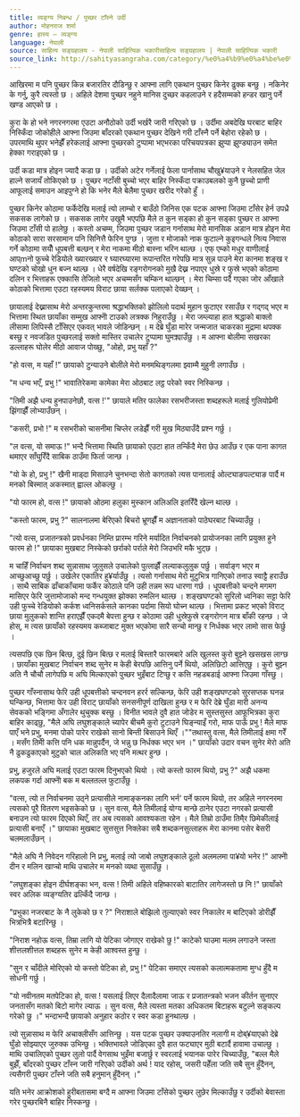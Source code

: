 ```yaml
---
title: व्यङ्ग्य निबन्ध / पुच्छर टाँस्ने उर्दी
author: मोहनराज शर्मा
genre: हास्य – व्यङ्ग्य
language: नेपाली
source: साहित्य सङ्ग्रहालय - नेपाली साहित्यिक भकारीसाहित्य सङ्ग्रहालय | नेपाली साहित्यिक भकारी
source_link: http://sahityasangraha.com/category/%e0%a4%b9%e0%a4%be%e0%a4%b8%e0%a5%8d%e0%a4%af-%e0%a4%b5%e0%a5%8d%e0%a4%af%e0%a4%99%e0%a5%8d%e0%a4%97%e0%a5%8d%e0%a4%af/
---
```


आखिरमा म पनि पुच्छर किन्न बजारतिर दौडिन्छु र आफ्ना लागि एकथान पुच्छर किनेर ढुक्क बन्छु । नकिनेर के गर्नु, कुरै त्यस्तो छ । अहिले देशमा पुच्छर नहुने मानिस दुच्छर कहलाउने र हदैसम्मको हन्डर खानु पर्ने खण्ड आएको छ ।

कुरा के हो भने नगरनगरमा एउटा अनौठोको उर्दी भर्खरै जारी गरिएको छ । उर्दीमा अबदेखि घरबाट बाहिर निस्किँदा जोकोहीले आफ्ना जिउमा बाँदरको एकथान पुच्छर देखिने गरी टाँस्नै पर्ने बेहोरा रहेको छ । उपरमाथि थुपर भनेझैँ हरेकलाई आफ्ना पुच्छरको टुप्पामा भएभरका परिचयपत्रका झुप्पा झुण्ड्याउन समेत हेक्का गराइएको छ ।

उर्दी कडा मात्र होइन ज्यादै कडा छ । उर्दीको अटेर गर्नेलाई फेला पार्नासाथ चौखु¥याउने र नेलसहित जेल हाल्ने सजायँ तोकिएको छ । पुच्छर नटाँसी बुच्चो भएर बाहिर निस्कँदा पक्राउबलको कुनै छुच्चो प्राणी आफूलाई समाउन आइपुग्ने हो कि भनेर मैले बेलैमा पुच्छर खरीद गरेको हुँ ।

पुच्छर किनेर कोठामा फर्केदेखि मलाई त्यो लाम्चो र बाउँठो जिनिस एक पटक आफ्ना जिउमा टाँसेर हेर्न उपध्रै सकसक लागेको छ । सकसक लागेर उखुमै भएपछि मैले त कुन सड्का हो कुन सड्का पुच्छर त आफ्ना जिउमा टाँसी पो हालेछु । कस्तो अचम्म, जिउमा पुच्छर जडान गर्नासाथ मेरो मानसिक अडान मात्र होइन मेरा कोठाको सारा सरसामान पनि सिनित्तै फेरिन पुग्छ । जुत्ता र मोजाको नाक फुटाल्ने कुइगन्धले नित्य निवास गर्ने कोठामा सयौँ धूपबत्ती बल्छन् र मेरा नाकमा मीठो बास्ना भरिन थाल्छ । एफ् एम्को मधुर वाणीलाई आप्mनो फुच्चे रेडियोले ख्यारख्यार र घ्यारघ्यारमा रूपान्तरित गरेपछि मात्र सुन्न पाउने मेरा कानमा शङ्ख र घण्टको चोखो धुन बज्न थाल्छ । धेरै वर्षदेखि रङ्गरोगनको मुखै देख्न नपाएर धुस्रे र फुस्रे भएको कोठामा दलिन र भित्ताहरू एक्कासि तेजिलो भएर अचम्मसँग चम्किन थाल्छन् । मेरा चिम्सा पर्दै गएका जोर आँखाले कोठाको भित्तामा एउटा रहस्यमय विराट छाया सर्लक्क पलाएको देख्छन् ।

छायालाई देख्नासाथ मेरो अन्तरकुन्तरमा श्रद्धाभक्तिको झोलिलो पदार्थ मुहान फुटाएर रसाउँछ र गद्गद् भएर म भित्तामा स्थित छायाँका सम्मुख आफ्नोे टाउको लत्रक्क निहुराउँछु । मेरा जम्ल्याहा हात श्रद्धाको बाक्लो लीसामा लिपिस्सै टाँसिएर एकवत् भावले जोडिन्छन् । म देब्रे घुँडा मारेर जन्मजात चाकरका मुद्रामा थपक्क बस्छु र नवजडित पुच्छरलाई सक्तो मास्तिर उचालेर टुप्पामा घुमक्र्याउँछु । म आफ्ना बोलीमा सखरका डल्लाहरू घोलेर मीठो आवाज पोख्छु, "ओहो, प्रभु यहाँ ?"

"हो वत्स, म यहाँ !" छायाको टुन्याउने बोलीले मेरो मनमथिङ्गलमा झ्वाम्मै मुहुनी लगाउँछ ।

"म धन्य भएँ, प्रभु !" भावातिरेकमा कामेका मेरा ओठबाट लट्ठ परेको स्वर निस्किन्छ ।

"तिमी अझै धन्य हुनपाउनेछौ, वत्स !'" छायाले मतिर फालेका रसभरीजस्ता शब्दहरूले मलाई गुलियोप्रेमी झिंगाझैँ लोभ्याउँछन् ।

"कसरी, प्रभो !" म रसभरीको चासनीमा चिप्लेर लडेझैँ गरी मुख मिठ्याउँदै प्रश्न गर्छु ।

"ल वत्स, यो समाऊ !" भन्दै भित्तामा स्थिति छायाको एउटा हात तन्किँदै मेरा छेउ आउँछ र एक पाना कागत थमाएर साँघुरिँदै साबिक ठाउँमा फिर्ता जान्छ ।

"यो के हो, प्रभु !" खैनी माड्दा मिसाउने चुनभन्दा सेतो कागतको त्यस पानालाई ओल्ट्याङपल्ट्याङ पार्दै म मनको बिस्मात् अकस्मात् ह्वाल्ल ओकल्छु ।

"यो फारम हो, वत्स !" छायाको ओठमा हलुका मुस्कान अलिअलि इतरिँदै खेल्न थाल्छ ।

"कस्तो फारम, प्रभु ?" सालनालमा बेरिएको बिचरो भ्रूणझैँ म अज्ञानताको पाठेघरबाट चिच्याउँछु ।

"त्यो वत्स, प्रजातन्त्रको प्रवर्धनका निम्ति प्रारम्भ गरिने मर्यादित निर्वाचनको प्रायोजनका लागि प्रयुक्त हुने फारम हो !" छायाका मुखबाट निस्केको छर्राको पर्राले मेरो जिउभरि मकै भुट्छ ।

म चाहिँ निर्वाचन शब्द सुन्नासाथ जुलुसले उचालेको पुत्लाझैँ लल्याकलुलुक पर्छु । सर्वाङ्ग भएर म आच्छुआच्छु पर्छु । उखेलेर एकातिर हु¥र्याउँछु । त्यसो गर्नासाथ मेरो मुटुभित्र गानिएको तनाउ स्वाट्टै हराउँछ । साथै साबिक ढाँचाकाँचामा फर्केर कोठाले पनि उही तन्नम रूप धारणा गर्छ । धूपबत्तीको चन्दने मगमग मासिएर फेरि जुत्तामोजाको मन्द गन्धयुक्त झोक्का रुमलिन थाल्छ । शङ्खघण्टको सुरिलो ध्वनिका सट्टा फेरि उही फुच्चे रेडियोको कर्कश ध्वनिसर्कसले कानका पर्दामा सियो घोच्न थाल्छ । भित्तामा प्रकट भएको विराट् छाया मुलुकको शान्ति हराएझैँ एकदमै बेपत्ता हुन्छ र कोठामा उही धुस्रेफुस्रे रङ्गरोगन मात्र बाँकी रहन्छ । जे होस्, म त्यस छायाँको रहस्यमय कब्जाबाट मुक्त भएकोमा सारै सन्चो मान्छु र निर्धक्क भएर लामो सास फेर्छु ।

त्यसपछि एक छिन बित्छ, दुई छिन बित्छ र मलाई बिस्तारै फारमबारे अलि खुलस्त कुरो बुझ्ने खसखस लाग्छ । छायाँका मुखबाट निर्वाचन शब्द सुनेर म केही बेरपछि आत्तिनु पर्ने थियो, अलिछिटो आत्तिएछु । कुरो बुझ्न अति नै चौचौ लागेपछि म अघि मिल्काएको पुच्छर भुइँबाट टिप्छु र कत्ति नहडबडाई आफ्ना जिउमा गाँस्छु ।

पुच्छर गाँस्नासाथ फेरि उही धूपबत्तीको चन्दनवन हरर्र सल्किन्छ, फेरि उही शङ्खघण्टको सुरसप्तक घनन्न घन्किन्छ, भित्तामा फेर उही विराट् छायाँको सनसनीपूर्ण दाखिला हुन्छ र म फेरि देब्रे घुँडा मारी अनन्य सेवकको भङ्गिमा अँगालेर थुचुक्क बस्छु । विनीत भावले दुवै हात जोडेर म सुस्तसुस्त आफूभित्रका कुरा बाहिर काढ्छु, "मैले अघि लघुशङ्काले च्यापेर बीचमै कुरो टुटाउने घिङ्न्याइँ गरो, माफ पाऊँ प्रभु ! मैले माफ पाएँ भने प्रभु, मनमा पोको पारेर राखेको सानो बिन्ती बिसाउने थिएँ ।""तथास्तु वत्स, मैले तिमीलाई क्षमा गरेँ । मसँग तिमीे कत्ति पनि धक मान्नुपर्दैन, जे भन्नु छ निर्धक्क भएर भन ।" छायाँको उदार वचन सुनेर मेरो अति नै ढुकढुकाएको मुटुको चाल अलिकति भए पनि मत्थर हुन्छ ।

प्रभु, हजुरले अघि मलाई एउटा फारम दिनुभएको थियो । त्यो कस्तो फारम थियो, प्रभु ?" अझै धकमा लकपक गर्दा आफ्नोे बक म बल्लतल्ल फुटाउँछु ।

"वत्स, त्यो त निर्वाचनमा उठ्ने प्रत्यासीले नामाङ्कनका लागि भर्न' पर्ने फारम थियो, तर अहिले नगरनरमा त्यसको पूरै वितरण भइसकेको छ । सुन वत्स, मैले तिमीलाई योग्य मान्छे ठानेर एउटा नगरको प्रत्यासी बनाउन त्यो फारम दिएको थिएँ, तर अब त्यसको आवश्यकता रहेन । मैले तिम्रो ठाउँमा तिमै्र छिमेकीलाई प्रत्यासी बनाएँ ।" छायाका मुखबाट सुत्तसुत्त निक्लेका सबै शब्दकनसुत्लाहरू मेरा कानमा पसेर बेसरी चलमलाउँछन् ।

"मैले अघि नै निवेदन गरिहालो नि प्रभु, मलाई त्यो जाबो लघुशङ्काले ठूलो अलमलमा पा¥यो भनेर !" आफ्नोे दीन र मलिन खाप्चो माथि उचालेर म मनको व्यथा सुसाउँछु ।

"लघुशङ्का होइन दीर्घशङ्का भन, वत्स ! तिमी अहिले वहिष्कारको बाटातिर लागेजस्तो छ नि !" छायाँको स्वर अलिक व्यङ्ग्यतिर ढल्किँदै जान्छ ।

"प्रभुका नजरबाट के नै लुकेको छ र ?" निराशाले बोझिलो तुल्याएको स्वर निकालेर म बाटिएको डोरीझैँ भित्रभित्रै बटारिन्छु ।

"निराश नहोऊ वत्स, तिम्रा लागि यो पेटिका जोगाएर राखेको छु !" काटेको घाउमा मलम लगाउने जस्ता शीत्तलशीत्तल शब्दहरू सुनेर म केही आश्वस्त हुन्छु ।

"सुन र चाँदीले मोरिएको यो कस्तो पेटिका हो, प्रभु !" पेटिका समाएर त्यसको कलात्मकतामा मुग्ध हुँदै म सोधनी गर्छु ।

"यो नवीनतम मतपेटिका हो, वत्स ! यसलाई लिएर दैलादैलामा जाऊ र प्रजातन्त्रको भजन कीर्तन सुनाएर जनतासँग मतको बिटो मागेर ल्याऊ । सुन वत्स, मैले त्यस्ता मतका अधिकतम बिटाहरू बटुल्ने सङ्कल्प गरेको छु ।" भन्दाभन्दै छायाको अनुहार कठोर र स्वर कडा हुनथाल्छ ।

त्यो सुन्नासाथ म फेरि अचाक्लीसँग आत्तिन्छु । यस पटक पुच्छर उक्याउनतिर नलागी म दोब्¥याएको देब्रे घुँडो सोझ्याएर जुरुक्क उभिन्छु । भक्तिभावले जोडिएका दुवै हात फट्याएर मुठी बटार्दै हावामा उचाल्छु । माथि उचालिएको पुच्छर लुलो पार्दै वेगसाथ भुइँमा बजार्छु र स्वरलाई भयानक पारेर चिच्याउँछु, "बल्ल मैले बुझेँ, बाँदरको पुच्छर टाँस्न जारी गरिएको उर्दीको अर्थ ! याद रहोस्, जसरी पहेँला जति सबै सुन हुँदैनन्, त्यसैगरी पुच्छर टाँस्ने जति सबै हनुमान् हुँदैनन् ।"

यति भनेर आक्रोशको हुरीबतासमा बग्दै म आफ्ना जिउमा टाँसेको पुच्छर लुछेर मिल्काउँछु र उर्दीको बेवास्ता गरेर पुच्छरबिनै बाहिर निस्कन्छु ।
